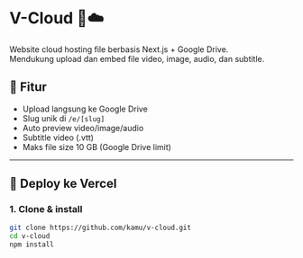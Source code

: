 # V-Cloud 📁☁️

Website cloud hosting file berbasis Next.js + Google Drive.  
Mendukung upload dan embed file video, image, audio, dan subtitle.

## 🔧 Fitur
- Upload langsung ke Google Drive
- Slug unik di `/e/[slug]`
- Auto preview video/image/audio
- Subtitle video (.vtt)
- Maks file size 10 GB (Google Drive limit)

---

## 🚀 Deploy ke Vercel

### 1. Clone & install

```bash
git clone https://github.com/kamu/v-cloud.git
cd v-cloud
npm install
